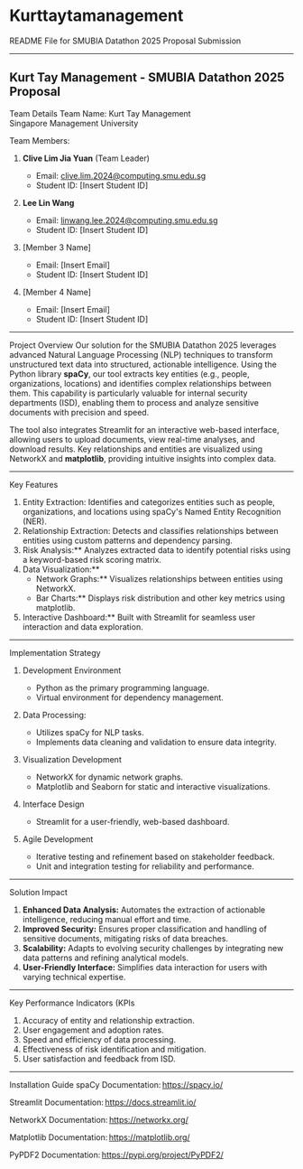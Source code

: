 # Kurttaytamanagement
README File for SMUBIA Datathon 2025 Proposal Submission

---
Kurt Tay Management - SMUBIA Datathon 2025 Proposal
---
Team Details
Team Name: Kurt Tay Management  
Singapore Management University  

Team Members:
1. **Clive Lim Jia Yuan** (Team Leader)  
   - Email: clive.lim.2024@computing.smu.edu.sg  
   - Student ID: [Insert Student ID]  

2. **Lee Lin Wang**  
   - Email: linwang.lee.2024@computing.smu.edu.sg  
   - Student ID: [Insert Student ID]  

3. [Member 3 Name]  
   - Email: [Insert Email]  
   - Student ID: [Insert Student ID]  

4. [Member 4 Name]  
   - Email: [Insert Email]  
   - Student ID: [Insert Student ID]  

---

Project Overview
Our solution for the SMUBIA Datathon 2025 leverages advanced Natural Language Processing (NLP) techniques to transform unstructured text data into structured, actionable intelligence. Using the Python library **spaCy**, our tool extracts key entities (e.g., people, organizations, locations) and identifies complex relationships between them. This capability is particularly valuable for internal security departments (ISD), enabling them to process and analyze sensitive documents with precision and speed.  

The tool also integrates Streamlit for an interactive web-based interface, allowing users to upload documents, view real-time analyses, and download results. Key relationships and entities are visualized using NetworkX and **matplotlib**, providing intuitive insights into complex data.  

---

Key Features
1. Entity Extraction: Identifies and categorizes entities such as people, organizations, and locations using spaCy's Named Entity Recognition (NER).  
2. Relationship Extraction: Detects and classifies relationships between entities using custom patterns and dependency parsing.  
3. Risk Analysis:** Analyzes extracted data to identify potential risks using a keyword-based risk scoring matrix.  
4. Data Visualization:**  
   - Network Graphs:** Visualizes relationships between entities using NetworkX.  
   - Bar Charts:** Displays risk distribution and other key metrics using matplotlib.  
5. Interactive Dashboard:** Built with Streamlit for seamless user interaction and data exploration.  
---

Implementation Strategy
1. Development Environment  
   - Python as the primary programming language.  
   - Virtual environment for dependency management.  

2. Data Processing:
   - Utilizes spaCy for NLP tasks.  
   - Implements data cleaning and validation to ensure data integrity.  

3. Visualization Development  
   - NetworkX for dynamic network graphs.  
   - Matplotlib and Seaborn for static and interactive visualizations.  

4. Interface Design  
   - Streamlit for a user-friendly, web-based dashboard.  

5. Agile Development  
   - Iterative testing and refinement based on stakeholder feedback.  
   - Unit and integration testing for reliability and performance.  

---

 Solution Impact  
1. **Enhanced Data Analysis:** Automates the extraction of actionable intelligence, reducing manual effort and time.  
2. **Improved Security:** Ensures proper classification and handling of sensitive documents, mitigating risks of data breaches.  
3. **Scalability:** Adapts to evolving security challenges by integrating new data patterns and refining analytical models.  
4. **User-Friendly Interface:** Simplifies data interaction for users with varying technical expertise.  

---
Key Performance Indicators (KPIs  
1. Accuracy of entity and relationship extraction.  
2. User engagement and adoption rates.  
3. Speed and efficiency of data processing.  
4. Effectiveness of risk identification and mitigation.  
5. User satisfaction and feedback from ISD.  
---
Installation Guide
spaCy Documentation: https://spacy.io/ 

Streamlit Documentation: https://docs.streamlit.io/ 

NetworkX Documentation: https://networkx.org/ 

Matplotlib Documentation: https://matplotlib.org/ 

PyPDF2 Documentation: https://pypi.org/project/PyPDF2/ 
